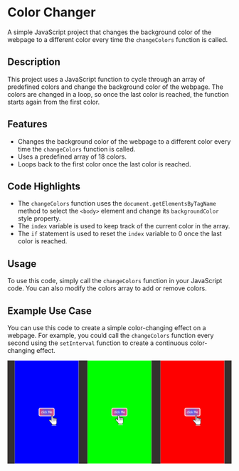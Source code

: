 # Color Changer

A simple JavaScript project that changes the background color of the webpage to a different color every time the `changeColors` function is called.

## Description

This project uses a JavaScript function to cycle through an array of predefined colors and change the background color of the webpage. The colors are changed in a loop, so once the last color is reached, the function starts again from the first color.

## Features

- Changes the background color of the webpage to a different color every time the `changeColors` function is called.
- Uses a predefined array of 18 colors.
- Loops back to the first color once the last color is reached.

## Code Highlights

- The `changeColors` function uses the `document.getElementsByTagName` method to select the `<body>` element and change its `backgroundColor` style property.
- The `index` variable is used to keep track of the current color in the array.
- The `if` statement is used to reset the `index` variable to 0 once the last color is reached.

## Usage

To use this code, simply call the `changeColors` function in your JavaScript code. You can also modify the colors array to add or remove colors.

## Example Use Case

You can use this code to create a simple color-changing effect on a webpage. For example, you could call the `changeColors` function every second using the `setInterval` function to create a continuous color-changing effect.

![Image Alt](https://github.com/hotchilicode/Color-Changer/blob/f5b77b8b9f1a15499d076c852a98614e5067196a/colo.jpg)



